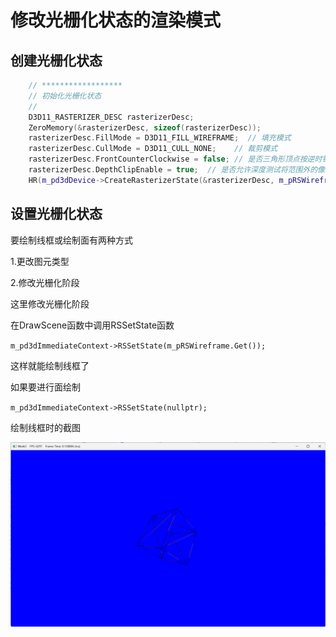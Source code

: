 # 修改光栅化状态的渲染模式

## 创建光栅化状态

```c++
    // ******************
    // 初始化光栅化状态
    //
    D3D11_RASTERIZER_DESC rasterizerDesc;
    ZeroMemory(&rasterizerDesc, sizeof(rasterizerDesc));
    rasterizerDesc.FillMode = D3D11_FILL_WIREFRAME;  // 填充模式
    rasterizerDesc.CullMode = D3D11_CULL_NONE;    // 裁剪模式
    rasterizerDesc.FrontCounterClockwise = false; // 是否三角形顶点按逆时针排布时为正面
    rasterizerDesc.DepthClipEnable = true;  // 是否允许深度测试将范围外的像素进行裁剪，默认TRUE
    HR(m_pd3dDevice->CreateRasterizerState(&rasterizerDesc, m_pRSWireframe.GetAddressOf()));  //创建光栅化状态
```

## 设置光栅化状态

要绘制线框或绘制面有两种方式

1.更改图元类型

2.修改光栅化阶段

这里修改光栅化阶段

在DrawScene函数中调用RSSetState函数

​    `m_pd3dImmediateContext->RSSetState(m_pRSWireframe.Get());`

这样就能绘制线框了

如果要进行面绘制

`m_pd3dImmediateContext->RSSetState(nullptr);`

绘制线框时的截图

![绘制线框](https://raw.githubusercontent.com/Telluluu/DirectX11-With-Windows-SDK/%E5%88%98%E6%9B%A6%E7%83%A8/%E4%BD%9C%E4%B8%9A%E6%B5%81%E7%A8%8B%E8%AF%B4%E6%98%8E%E5%8F%8A%E9%97%AE%E7%AD%94%E9%A2%98/markdownfiles/%E7%BB%98%E5%88%B6%E7%BA%BF%E6%A1%86.png)
